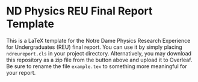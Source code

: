 # ND Physics REU Final Report Template #

This is a LaTeX template for the Notre Dame Physics Research Experience for
Undergraduates (REU) final report. You can use it by simply placing
`ndreureport.cls` in your project directory. Alternatively, you may download
this repository as a zip file from the button above and upload it to Overleaf.
Be sure to rename the file `example.tex` to something more meaningful for your
report.
